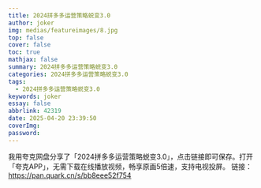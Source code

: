 ```yaml
---
title: 2024拼多多运营策略蜕变3.0
author: joker
img: medias/featureimages/8.jpg
top: false
cover: false
toc: true
mathjax: false
summary: 2024拼多多运营策略蜕变3.0
categories: 2024拼多多运营策略蜕变3.0
tags:
  - 2024拼多多运营策略蜕变3.0
keywords: joker
essay: false
abbrlink: 42319
date: 2025-04-20 23:39:50
coverImg:
password:
---
```


我用夸克网盘分享了「2024拼多多运营策略蜕变3.0」，点击链接即可保存。打开「夸克APP」，无需下载在线播放视频，畅享原画5倍速，支持电视投屏。
链接：https://pan.quark.cn/s/bb8eee52f754
